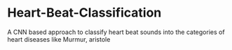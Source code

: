 # Heart-Beat-Classification
A CNN based approach to classify heart beat sounds into the categories of heart diseases like Murmur, aristole
